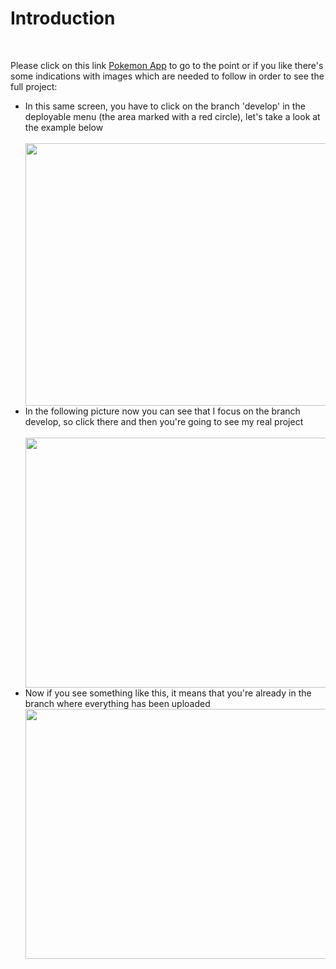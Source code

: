<h1>Introduction</h1>
<br />
<p>Please click on this link <a href='https://github.com/srueda9331/Pokemon/tree/develop' />Pokemon App</a> to go to the point or if you like there's some indications with images which are needed to follow in order to see the full project:</P>
<ul>
<li>In this same screen, you have to click on the branch 'develop' in the deployable menu (the area marked with a red circle), let's take a look at the example below</li>
 <br />
<img src='https://user-images.githubusercontent.com/90795981/191148114-74f2c2e1-33eb-423f-91e1-158cafcbc696.png' width='1000px' height='420px'/>
 <br />
<li>In the following picture now you can see that I focus on the branch develop, so click there and then you're going to see my real project</li>
 <br />
<img src='https://user-images.githubusercontent.com/90795981/191150411-e78e24f5-cd35-420c-ad1f-f649fb263d25.png' width='900px' height='400px'/>
 <br />
<li>Now if you see something like this, it means that you're already in the branch where everything has been uploaded</li>
<img src='https://user-images.githubusercontent.com/90795981/191152609-9b4a092c-9abc-498c-a62d-edd21169780b.png' width='900px' height='400px'/>

